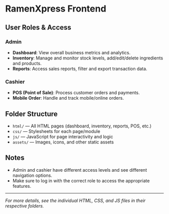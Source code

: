 # RamenXpress Frontend

## User Roles & Access

### Admin
- **Dashboard**: View overall business metrics and analytics.
- **Inventory**: Manage and monitor stock levels, add/edit/delete ingredients and products.
- **Reports**: Access sales reports, filter and export transaction data.

### Cashier
- **POS (Point of Sale)**: Process customer orders and payments.
- **Mobile Order**: Handle and track mobile/online orders.

## Folder Structure
- `html/` — All HTML pages (dashboard, inventory, reports, POS, etc.)
- `css/` — Stylesheets for each page/module
- `js/` — JavaScript for page interactivity and logic
- `assets/` — Images, icons, and other static assets

## Notes
- Admin and cashier have different access levels and see different navigation options.
- Make sure to log in with the correct role to access the appropriate features.

---
*For more details, see the individual HTML, CSS, and JS files in their respective folders.* 